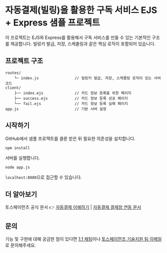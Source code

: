 # 자동결제(빌링)을 활용한 구독 서비스 EJS + Express 샘플 프로젝트

이 프로젝트는 EJS와 Express를 활용해서 구독 서비스를 만들 수 있는 기본적인 구조를 제공합니다. 빌링키 발급, 저장, 스케줄링과 같은 핵심 로직이 포함되어 있습니다.

## 프로젝트 구조

```
routes/
    └─ index.js                // 빌링키 발급, 저장, 스케줄링 로직이 있는 서버 코드
client/
    ├── index.ejs              // 카드 정보 등록을 위한 페이지
    ├── success.ejs            // 카드 정보 등록 성공 페이지
    └── fail.ejs               // 카드 정보 등록 실패 페이지
app.js                         // 기본 서버 설정
```

## 시작하기

GitHub에서 샘플 프로젝트를 클론 받은 뒤 필요한 의존성을 설치합니다.

```
npm install
```

서버를 실행합니다.

```
node app.js
```

`localhost:8080`으로 접근할 수 있습니다.

## 더 알아보기

토스페이먼츠 공식 문서 👉 [자동결제 이해하기](https://docs.tosspayments.com/guides/billing/overview) | [자동결제 결제창 연동 문서](https://docs.tosspayments.com/guides/billing/integration)

## 문의

기능 및 구현에 대해 궁금한 점이 있다면 [1:1 채팅](https://discord.com/invite/VdkfJnknD9)이나 [토스페이먼츠 기술지원 팀 이메일](mailto:techsupport@tosspayments.com)로 문의해주세요.
